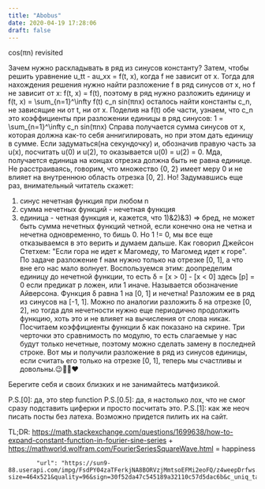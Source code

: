 ```yaml
---
title: "Abobus"
date: 2020-04-19 17:28:06
draft: false
---
```


cos(πn) revisited

Зачем нужно раскладывать в ряд из синусов константу? Затем, чтобы решить уравнение u_tt - au_xx = f(t, x), когда f не зависит от x. Тогда для нахождения решения нужно найти разложение f в ряд синусов от x, но f не зависит от x: f(t, x) = f(t), поэтому в ряд нужно разложить единицу и
f(t, x) = \sum_{n=1}^\infty f(t) c_n sin(πnx)
осталось найти константы c_n, не зависящие ни от t, ни от x. Поделив на f(t) обе части, узнаем, что c_n это коэффициенты при разложении единицы в ряд синусов:
1 = \sum_{n=1}^\infty c_n sin(πnx)
Справа получается сумма синусов от x, которая должна как-то себя аннигилировать, но при этом дать единицу в сумме. Если задуматься(на секундочку) и, обозначив правую часть за u(x), посчитать u(0) и u(2), то оказывается u(0) = u(2) = 0. Мда, получается единица на концах отрезка должна быть не равна единице. Не расстраиваясь, говорим, что множество {0, 2} имеет меру 0 и не влияет на внутреннюю область отрезка [0, 2].
Но! Задумавшись еще раз, внимательный читатель скажет:
1) синус нечетная функция при любом n
2) сумма нечетных функций - нечетная функция
3) единица - четная функция
и, кажется, что 1)&2)&3) => бред, не может быть сумма нечетных функций четной, если конечно она не четна и нечетна одновременно, то бишь 0. Но 1 != 0, мы все еще отказываемся в это верить и думаем дальше.
Как говорил Джейсон Стетхем: "Если гора не идет к Магомеду, то Магомед идет к горе". По задаче разложение f нам нужно только на отрезке [0, 1], а что вне его нас мало волнует. Воспользуемся этим: доопределим единицу до нечетной функции, то есть
δ = [x > 0] - [x < 0]
здесь [p] = 0 если предикат p ложен, или 1 иначе. Называется обозначение Айверсона. Функция δ равна 1 на [0, 1] и нечетна! Разложим ее в ряд из синусов на [-1, 1]. Можно по аналогии разложить δ на отрезке [0, 2], но тогда для нечетности нужно еще периодично продолжить функцию, хоть это и не влияет на вычисления от слова никак. Посчитаем коэффициенты функции δ как показано на скрине. Три черточки это сравнимость по модулю, то есть слагаемые у нас будут только нечетные, поэтому можно сделать замену в последней строке. Вот мы и получили разложение в ряд из синусов единицы, если считать его только на отрезке [0, 1], теперь мы счастливы и довольны.😉👍🏻❤

Берегите себя и своих близких и не занимайтесь матфизикой.

P.S.[0]: да, это step function
P.S.[0.5]: да, я настолько лох, что не смог сразу подставить циферки и просто посчитать это.
P.S.[1]: как же неоч писать посты без латеха. Возможно придется пилить их на сайт.

TL;DR: https://math.stackexchange.com/questions/1699638/how-to-expand-constant-function-in-fourier-sine-series + https://mathworld.wolfram.com/FourierSeriesSquareWave.html = happiness

            "url": "https://sun9-88.userapi.com/impg/FsdPY04zaTFerkjNA8BORVzjMmtsoEFMi2eoFQ/z4weepDrfws.jpg?size=464x521&quality=96&sign=30f52da47c545189a32110c57d5dac6b&c_uniq_tag=1iWuHDCCEbsNLte7Y_niFl16XOcyd9eqVh0kVEu73Oo&type=album",
